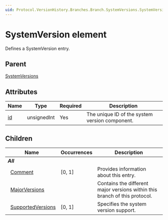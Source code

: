 ```yaml
---
uid: Protocol.VersionHistory.Branches.Branch.SystemVersions.SystemVersion
---
```


# SystemVersion element

Defines a SystemVersion entry.

## Parent

[SystemVersions](xref:Protocol.VersionHistory.Branches.Branch.SystemVersions)

## Attributes

|Name|Type|Required|Description|
|--- |--- |--- |--- |
|[id](xref:Protocol.VersionHistory.Branches.Branch.SystemVersions.SystemVersion-id)|unsignedInt|Yes|The unique ID of the system version component.|

## Children

|Name|Occurrences|Description|
|--- |--- |--- |
|***All***|||
|&nbsp;&nbsp;[Comment](xref:Protocol.VersionHistory.Branches.Branch.SystemVersions.SystemVersion.Comment)|[0, 1]|Provides information about this entry.|
|&nbsp;&nbsp;[MajorVersions](xref:Protocol.VersionHistory.Branches.Branch.SystemVersions.SystemVersion.MajorVersions)||Contains the different major versions within this branch of this protocol.|
|&nbsp;&nbsp;[SupportedVersions](xref:Protocol.VersionHistory.Branches.Branch.SystemVersions.SystemVersion.SupportedVersions)|[0, 1]|Specifies the system version support.|
